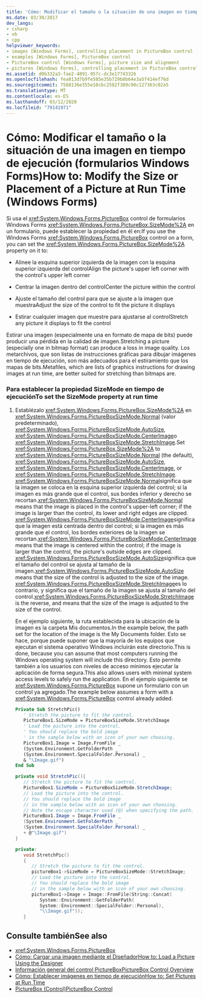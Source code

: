 ```yaml
---
title: 'Cómo: Modificar el tamaño o la situación de una imagen en tiempo de ejecución'
ms.date: 03/30/2017
dev_langs:
- csharp
- vb
- cpp
helpviewer_keywords:
- images [Windows Forms], controlling placement in PictureBox control [Windows Forms]
- examples [Windows Forms], PictureBox control
- PictureBox control [Windows Forms], picture size and alignment
- pictures [Windows Forms], controlling placement in PictureBox control [Windows Forms]
ms.assetid: d0b332a3-fae2-4891-957c-dc3e17743326
ms.openlocfilehash: fea813d7b9fe585e35b729b8b64e3a5f414ef76d
ms.sourcegitcommit: 7588136e355e10cbc2582f389c90c127363c02a5
ms.translationtype: MT
ms.contentlocale: es-ES
ms.lasthandoff: 03/12/2020
ms.locfileid: "79141971"
---
```

# <a name="how-to-modify-the-size-or-placement-of-a-picture-at-run-time-windows-forms"></a><span data-ttu-id="81f82-102">Cómo: Modificar el tamaño o la situación de una imagen en tiempo de ejecución (formularios Windows Forms)</span><span class="sxs-lookup"><span data-stu-id="81f82-102">How to: Modify the Size or Placement of a Picture at Run Time (Windows Forms)</span></span>
<span data-ttu-id="81f82-103">Si usa el <xref:System.Windows.Forms.PictureBox> control de formularios Windows Forms <xref:System.Windows.Forms.PictureBox.SizeMode%2A> en un formulario, puede establecer la propiedad en él en:</span><span class="sxs-lookup"><span data-stu-id="81f82-103">If you use the Windows Forms <xref:System.Windows.Forms.PictureBox> control on a form, you can set the <xref:System.Windows.Forms.PictureBox.SizeMode%2A> property on it to:</span></span>  
  
- <span data-ttu-id="81f82-104">Alinee la esquina superior izquierda de la imagen con la esquina superior izquierda del control</span><span class="sxs-lookup"><span data-stu-id="81f82-104">Align the picture's upper left corner with the control's upper left corner</span></span>  
  
- <span data-ttu-id="81f82-105">Centrar la imagen dentro del control</span><span class="sxs-lookup"><span data-stu-id="81f82-105">Center the picture within the control</span></span>  
  
- <span data-ttu-id="81f82-106">Ajuste el tamaño del control para que se ajuste a la imagen que muestra</span><span class="sxs-lookup"><span data-stu-id="81f82-106">Adjust the size of the control to fit the picture it displays</span></span>  
  
- <span data-ttu-id="81f82-107">Estirar cualquier imagen que muestre para ajustarse al control</span><span class="sxs-lookup"><span data-stu-id="81f82-107">Stretch any picture it displays to fit the control</span></span>  
  
 <span data-ttu-id="81f82-108">Estirar una imagen (especialmente una en formato de mapa de bits) puede producir una pérdida en la calidad de imagen.</span><span class="sxs-lookup"><span data-stu-id="81f82-108">Stretching a picture (especially one in bitmap format) can produce a loss in image quality.</span></span> <span data-ttu-id="81f82-109">Los metarchivos, que son listas de instrucciones gráficas para dibujar imágenes en tiempo de ejecución, son más adecuados para el estiramiento que los mapas de bits.</span><span class="sxs-lookup"><span data-stu-id="81f82-109">Metafiles, which are lists of graphics instructions for drawing images at run time, are better suited for stretching than bitmaps are.</span></span>  
  
### <a name="to-set-the-sizemode-property-at-run-time"></a><span data-ttu-id="81f82-110">Para establecer la propiedad SizeMode en tiempo de ejecución</span><span class="sxs-lookup"><span data-stu-id="81f82-110">To set the SizeMode property at run time</span></span>  
  
1. <span data-ttu-id="81f82-111">Establézalo <xref:System.Windows.Forms.PictureBox.SizeMode%2A> en <xref:System.Windows.Forms.PictureBoxSizeMode.Normal> (valor predeterminado), <xref:System.Windows.Forms.PictureBoxSizeMode.AutoSize>, <xref:System.Windows.Forms.PictureBoxSizeMode.CenterImage>o <xref:System.Windows.Forms.PictureBoxSizeMode.StretchImage>.</span><span class="sxs-lookup"><span data-stu-id="81f82-111">Set <xref:System.Windows.Forms.PictureBox.SizeMode%2A> to <xref:System.Windows.Forms.PictureBoxSizeMode.Normal> (the default), <xref:System.Windows.Forms.PictureBoxSizeMode.AutoSize>, <xref:System.Windows.Forms.PictureBoxSizeMode.CenterImage>, or <xref:System.Windows.Forms.PictureBoxSizeMode.StretchImage>.</span></span> <span data-ttu-id="81f82-112"><xref:System.Windows.Forms.PictureBoxSizeMode.Normal>significa que la imagen se coloca en la esquina superior izquierda del control; si la imagen es más grande que el control, sus bordes inferior y derecho se recortan.</span><span class="sxs-lookup"><span data-stu-id="81f82-112"><xref:System.Windows.Forms.PictureBoxSizeMode.Normal> means that the image is placed in the control's upper-left corner; if the image is larger than the control, its lower and right edges are clipped.</span></span> <span data-ttu-id="81f82-113"><xref:System.Windows.Forms.PictureBoxSizeMode.CenterImage>significa que la imagen está centrada dentro del control; si la imagen es más grande que el control, los bordes exteriores de la imagen se recortan.</span><span class="sxs-lookup"><span data-stu-id="81f82-113"><xref:System.Windows.Forms.PictureBoxSizeMode.CenterImage> means that the image is centered within the control; if the image is larger than the control, the picture's outside edges are clipped.</span></span> <span data-ttu-id="81f82-114"><xref:System.Windows.Forms.PictureBoxSizeMode.AutoSize>significa que el tamaño del control se ajusta al tamaño de la imagen.</span><span class="sxs-lookup"><span data-stu-id="81f82-114"><xref:System.Windows.Forms.PictureBoxSizeMode.AutoSize> means that the size of the control is adjusted to the size of the image.</span></span> <span data-ttu-id="81f82-115"><xref:System.Windows.Forms.PictureBoxSizeMode.StretchImage>es lo contrario, y significa que el tamaño de la imagen se ajusta al tamaño del control.</span><span class="sxs-lookup"><span data-stu-id="81f82-115"><xref:System.Windows.Forms.PictureBoxSizeMode.StretchImage> is the reverse, and means that the size of the image is adjusted to the size of the control.</span></span>  
  
     <span data-ttu-id="81f82-116">En el ejemplo siguiente, la ruta establecida para la ubicación de la imagen es la carpeta Mis documentos.</span><span class="sxs-lookup"><span data-stu-id="81f82-116">In the example below, the path set for the location of the image is the My Documents folder.</span></span> <span data-ttu-id="81f82-117">Esto se hace, porque puede suponer que la mayoría de los equipos que ejecutan el sistema operativo Windows incluirán este directorio.</span><span class="sxs-lookup"><span data-stu-id="81f82-117">This is done, because you can assume that most computers running the Windows operating system will include this directory.</span></span> <span data-ttu-id="81f82-118">Esto permite también a los usuarios con niveles de acceso mínimos ejecutar la aplicación de forma segura.</span><span class="sxs-lookup"><span data-stu-id="81f82-118">This also allows users with minimal system access levels to safely run the application.</span></span> <span data-ttu-id="81f82-119">En el ejemplo siguiente se <xref:System.Windows.Forms.PictureBox> supone un formulario con un control ya agregado.</span><span class="sxs-lookup"><span data-stu-id="81f82-119">The example below assumes a form with a <xref:System.Windows.Forms.PictureBox> control already added.</span></span>  
  
    ```vb  
    Private Sub StretchPic()  
       ' Stretch the picture to fit the control.  
       PictureBox1.SizeMode = PictureBoxSizeMode.StretchImage  
       ' Load the picture into the control.  
       ' You should replace the bold image
       ' in the sample below with an icon of your own choosing.  
       PictureBox1.Image = Image.FromFile _  
       (System.Environment.GetFolderPath _  
       (System.Environment.SpecialFolder.Personal) _  
       & "\Image.gif")  
    End Sub  
    ```  
  
    ```csharp  
    private void StretchPic(){  
       // Stretch the picture to fit the control.  
       PictureBox1.SizeMode = PictureBoxSizeMode.StretchImage;  
       // Load the picture into the control.  
       // You should replace the bold image
       // in the sample below with an icon of your own choosing.  
       // Note the escape character used (@) when specifying the path.  
       PictureBox1.Image = Image.FromFile _  
       (System.Environment.GetFolderPath _  
       (System.Environment.SpecialFolder.Personal) _  
       + @"\Image.gif")  
    }  
    ```  
  
    ```cpp  
    private:  
       void StretchPic()  
       {  
          // Stretch the picture to fit the control.  
          pictureBox1->SizeMode = PictureBoxSizeMode::StretchImage;  
          // Load the picture into the control.  
          // You should replace the bold image
          // in the sample below with an icon of your own choosing.  
          pictureBox1->Image = Image::FromFile(String::Concat(  
             System::Environment::GetFolderPath(  
             System::Environment::SpecialFolder::Personal),  
             "\\Image.gif"));  
       }  
    ```  
  
## <a name="see-also"></a><span data-ttu-id="81f82-120">Consulte también</span><span class="sxs-lookup"><span data-stu-id="81f82-120">See also</span></span>

- <xref:System.Windows.Forms.PictureBox>
- [<span data-ttu-id="81f82-121">Cómo: Cargar una imagen mediante el Diseñador</span><span class="sxs-lookup"><span data-stu-id="81f82-121">How to: Load a Picture Using the Designer</span></span>](how-to-load-a-picture-using-the-designer-windows-forms.md)
- [<span data-ttu-id="81f82-122">Información general del control PictureBox</span><span class="sxs-lookup"><span data-stu-id="81f82-122">PictureBox Control Overview</span></span>](picturebox-control-overview-windows-forms.md)
- [<span data-ttu-id="81f82-123">Cómo: Establecer imágenes en tiempo de ejecución</span><span class="sxs-lookup"><span data-stu-id="81f82-123">How to: Set Pictures at Run Time</span></span>](how-to-set-pictures-at-run-time-windows-forms.md)
- [<span data-ttu-id="81f82-124">PictureBox (Control)</span><span class="sxs-lookup"><span data-stu-id="81f82-124">PictureBox Control</span></span>](picturebox-control-windows-forms.md)
